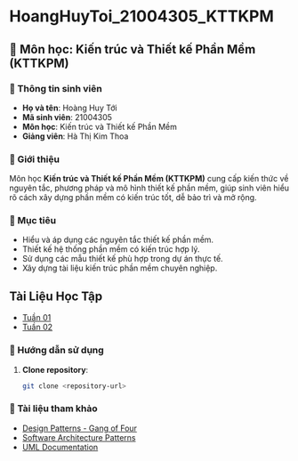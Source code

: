 # HoangHuyToi_21004305_KTTKPM

## 📌 Môn học: Kiến trúc và Thiết kế Phần Mềm (KTTKPM)

### 📝 Thông tin sinh viên
- **Họ và tên**: Hoàng Huy Tới  
- **Mã sinh viên**: 21004305  
- **Môn học**: Kiến trúc và Thiết kế Phần Mềm  
- **Giảng viên**: Hà Thị Kim Thoa

### 📖 Giới thiệu
Môn học **Kiến trúc và Thiết kế Phần Mềm (KTTKPM)** cung cấp kiến thức về nguyên tắc, phương pháp và mô hình thiết kế phần mềm, giúp sinh viên hiểu rõ cách xây dựng phần mềm có kiến trúc tốt, dễ bảo trì và mở rộng.

### 🚀 Mục tiêu
- Hiểu và áp dụng các nguyên tắc thiết kế phần mềm.
- Thiết kế hệ thống phần mềm có kiến trúc hợp lý.
- Sử dụng các mẫu thiết kế phù hợp trong dự án thực tế.
- Xây dựng tài liệu kiến trúc phần mềm chuyên nghiệp.

## Tài Liệu Học Tập

- [Tuần 01](https://github.com/hoanghuytoi/HoangHuyToi_21004305_KTTKPM/tree/main/KienTrucPhanMem_ThucHanh_Tuan01)
- [Tuần 02](https://github.com/hoanghuytoi/HoangHuyToi_21004305_KTTKPM/tree/main/KienTrucPhanMem_ThucHanh_Tuan02)

### 📌 Hướng dẫn sử dụng
1. **Clone repository**:
   ```sh
   git clone <repository-url>
   ```

### 🔗 Tài liệu tham khảo
- [Design Patterns - Gang of Four](https://refactoring.guru/design-patterns)
- [Software Architecture Patterns](https://martinfowler.com/articles/architectures.html)
- [UML Documentation](https://www.uml-diagrams.org/)

